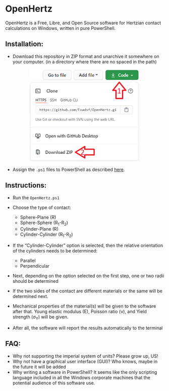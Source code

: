 # OpenHertz
OpenHertz is a Free, Libre, and Open Source software for Hertzian contact calculations on Windows, written in pure PowerShell.

## Installation:

- Download this repository in ZIP format and unarchive it somewhere on your computer. (in a directory where there are no spaced in the path)

<!-- ![Download the zip](pics/download.png) -->

<p align="center">
  <img src="pics/download.png" width="350" title="Download the zip">
</p>

- Assign the `.ps1` files to PowerShell as described [here](https://www.top-password.com/blog/set-ps1-script-to-open-with-powershell-by-default/).

## Instructions:

- Run the `OpenHertz.ps1`
- Choose the type of contact:

    * Sphere-Plane (R)
    * Sphere-Sphere (R<sub>1</sub>-R<sub>2</sub>)
    * Cylinder-Plane (R)
    * Cylinder-Cylinder (R<sub>1</sub>-R<sub>2</sub>)

- If the “Cylinder-Cylinder” option is selected, then the relative orientation of the cylinders needs to be determined:
    * Parallel
    * Perpendicular
    <!-- * Angled (α) -->

- Next, depending on the option selected on the first step, one or two radii should be determined
- If the two sides of the contact are different materials or the same will be determined next.
- Mechanical properties of the material(s) will be given to the software after that. Young elastic modulus (E), Poisson ratio (ν), and Yield strength (σ<sub>Y</sub>) will be given.
- After all, the software will report the results automatically to the terminal

## FAQ:

- Why not supporting the imperial system of units? Please grow up, US!
- Why not have a graphical user interface (GUI)? Who knows, maybe in the future it will be added
- Why writing a software in PowerShell? It seems like the only scripting language included in all the Windows corporate machines that the potential audience of this software use.